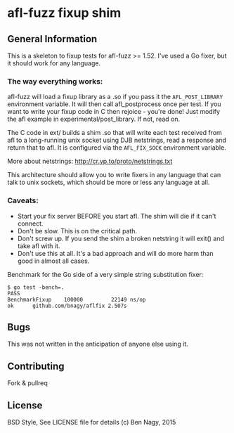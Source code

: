 # afl-fuzz fixup shim

## General Information

This is a skeleton to fixup tests for afl-fuzz >= 1.52. I've used a Go fixer,
but it should work for any language.

### The way everything works:

afl-fuzz will load a fixup library as a .so if you pass it the
`AFL_POST_LIBRARY` environment variable. It will then call afl_postprocess
once per test. If you want to write your fixup code in C then rejoice - you're
done! Just modify the afl example in experimental/post_library. If not, read
on.

The C code in ext/ builds a shim .so that will write each test received from
afl to a long-running unix socket using DJB netstrings, read a response and
return that to afl. It is configured via the `AFL_FIX_SOCK` environment
variable.

More about netstrings: http://cr.yp.to/proto/netstrings.txt

This architecture should allow you to write fixers in any language that can
talk to unix sockets, which should be more or less any language at all.

### Caveats:

- Start your fix server BEFORE you start afl. The shim will die if it can't
  connect.
- Don't be slow. This is on the critical path.
- Don't screw up. If you send the shim a broken netstring it will exit() and
  take afl with it.
- Don't use this at all. It's a bad approach and will do more harm than good
  in almost all cases.

Benchmark for the Go side of a very simple string substitution fixer:
```
$ go test -bench=.
PASS
BenchmarkFixup	  100000	     22149 ns/op
ok  	github.com/bnagy/aflfix	2.507s
```

## Bugs

This was not written in the anticipation of anyone else using it.

## Contributing

Fork & pullreq

## License

BSD Style, See LICENSE file for details
(c) Ben Nagy, 2015
